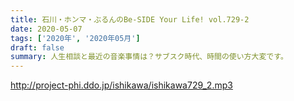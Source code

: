 ```yaml
---
title: 石川・ホンマ・ぶるんのBe-SIDE Your Life! vol.729-2
date: 2020-05-07
tags: ['2020年', '2020年05月']
draft: false
summary: 人生相談と最近の音楽事情は？サブスク時代、時間の使い方大変です。
---
```


http://project-phi.ddo.jp/ishikawa/ishikawa729_2.mp3

